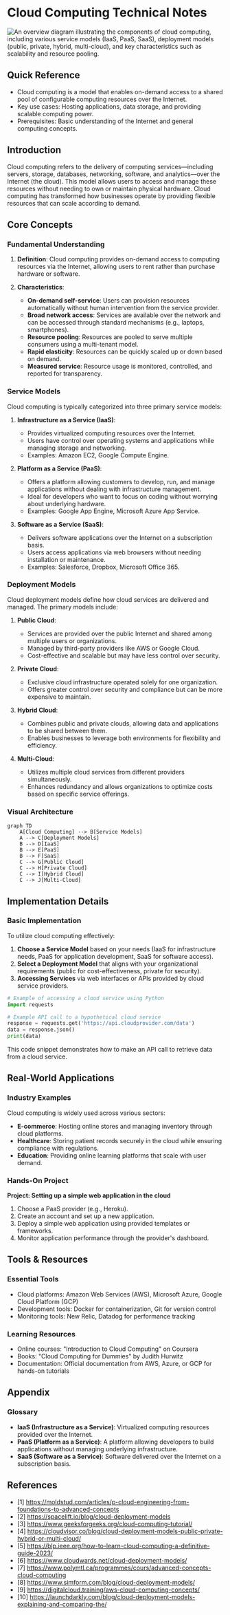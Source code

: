 # Cloud Computing Technical Notes

![An overview diagram illustrating the components of cloud computing, including various service models (IaaS, PaaS, SaaS), deployment models (public, private, hybrid, multi-cloud), and key characteristics such as scalability and resource pooling.](../resources/cloud-computing-overview.webp)

## Quick Reference
- Cloud computing is a model that enables on-demand access to a shared pool of configurable computing resources over the Internet.
- Key use cases: Hosting applications, data storage, and providing scalable computing power.
- Prerequisites: Basic understanding of the Internet and general computing concepts.

## Introduction

Cloud computing refers to the delivery of computing services—including servers, storage, databases, networking, software, and analytics—over the Internet (the cloud). This model allows users to access and manage these resources without needing to own or maintain physical hardware. Cloud computing has transformed how businesses operate by providing flexible resources that can scale according to demand.

## Core Concepts

### Fundamental Understanding

1. **Definition**: Cloud computing provides on-demand access to computing resources via the Internet, allowing users to rent rather than purchase hardware or software.

2. **Characteristics**:
   - **On-demand self-service**: Users can provision resources automatically without human intervention from the service provider.
   - **Broad network access**: Services are available over the network and can be accessed through standard mechanisms (e.g., laptops, smartphones).
   - **Resource pooling**: Resources are pooled to serve multiple consumers using a multi-tenant model.
   - **Rapid elasticity**: Resources can be quickly scaled up or down based on demand.
   - **Measured service**: Resource usage is monitored, controlled, and reported for transparency.

### Service Models

Cloud computing is typically categorized into three primary service models:

1. **Infrastructure as a Service (IaaS)**:
   - Provides virtualized computing resources over the Internet.
   - Users have control over operating systems and applications while managing storage and networking.
   - Examples: Amazon EC2, Google Compute Engine.

2. **Platform as a Service (PaaS)**:
   - Offers a platform allowing customers to develop, run, and manage applications without dealing with infrastructure management.
   - Ideal for developers who want to focus on coding without worrying about underlying hardware.
   - Examples: Google App Engine, Microsoft Azure App Service.

3. **Software as a Service (SaaS)**:
   - Delivers software applications over the Internet on a subscription basis.
   - Users access applications via web browsers without needing installation or maintenance.
   - Examples: Salesforce, Dropbox, Microsoft Office 365.

### Deployment Models

Cloud deployment models define how cloud services are delivered and managed. The primary models include:

1. **Public Cloud**:
   - Services are provided over the public Internet and shared among multiple users or organizations.
   - Managed by third-party providers like AWS or Google Cloud.
   - Cost-effective and scalable but may have less control over security.

2. **Private Cloud**:
   - Exclusive cloud infrastructure operated solely for one organization.
   - Offers greater control over security and compliance but can be more expensive to maintain.

3. **Hybrid Cloud**:
   - Combines public and private clouds, allowing data and applications to be shared between them.
   - Enables businesses to leverage both environments for flexibility and efficiency.

4. **Multi-Cloud**:
   - Utilizes multiple cloud services from different providers simultaneously.
   - Enhances redundancy and allows organizations to optimize costs based on specific service offerings.

### Visual Architecture

```mermaid
graph TD
    A[Cloud Computing] --> B[Service Models]
    A --> C[Deployment Models]
    B --> D[IaaS]
    B --> E[PaaS]
    B --> F[SaaS]
    C --> G[Public Cloud]
    C --> H[Private Cloud]
    C --> I[Hybrid Cloud]
    C --> J[Multi-Cloud]
```

## Implementation Details

### Basic Implementation

To utilize cloud computing effectively:

1. **Choose a Service Model** based on your needs (IaaS for infrastructure needs, PaaS for application development, SaaS for software access).
2. **Select a Deployment Model** that aligns with your organizational requirements (public for cost-effectiveness, private for security).
3. **Accessing Services** via web interfaces or APIs provided by cloud service providers.

```python
# Example of accessing a cloud service using Python
import requests

# Example API call to a hypothetical cloud service
response = requests.get('https://api.cloudprovider.com/data')
data = response.json()
print(data)
```

This code snippet demonstrates how to make an API call to retrieve data from a cloud service.

## Real-World Applications

### Industry Examples

Cloud computing is widely used across various sectors:

- **E-commerce**: Hosting online stores and managing inventory through cloud platforms.
- **Healthcare**: Storing patient records securely in the cloud while ensuring compliance with regulations.
- **Education**: Providing online learning platforms that scale with user demand.

### Hands-On Project

**Project: Setting up a simple web application in the cloud**

1. Choose a PaaS provider (e.g., Heroku).
2. Create an account and set up a new application.
3. Deploy a simple web application using provided templates or frameworks.
4. Monitor application performance through the provider's dashboard.

## Tools & Resources

### Essential Tools

- Cloud platforms: Amazon Web Services (AWS), Microsoft Azure, Google Cloud Platform (GCP)
- Development tools: Docker for containerization, Git for version control
- Monitoring tools: New Relic, Datadog for performance tracking

### Learning Resources

- Online courses: "Introduction to Cloud Computing" on Coursera
- Books: "Cloud Computing for Dummies" by Judith Hurwitz
- Documentation: Official documentation from AWS, Azure, or GCP for hands-on tutorials

## Appendix

### Glossary

- **IaaS (Infrastructure as a Service)**: Virtualized computing resources provided over the Internet.
- **PaaS (Platform as a Service)**: A platform allowing developers to build applications without managing underlying infrastructure.
- **SaaS (Software as a Service)**: Software delivered over the Internet on a subscription basis.

## References

- [1] https://moldstud.com/articles/p-cloud-engineering-from-foundations-to-advanced-concepts
- [2] https://spacelift.io/blog/cloud-deployment-models
- [3] https://www.geeksforgeeks.org/cloud-computing-tutorial/
- [4] https://cloudvisor.co/blog/cloud-deployment-models-public-private-hybrid-or-multi-cloud/
- [5] https://blp.ieee.org/how-to-learn-cloud-computing-a-definitive-guide-2023/
- [6] https://www.cloudwards.net/cloud-deployment-models/
- [7] https://www.polymtl.ca/programmes/cours/advanced-concepts-cloud-computing
- [8] https://www.simform.com/blog/cloud-deployment-models/
- [9] https://digitalcloud.training/aws-cloud-computing-concepts/
- [10] https://launchdarkly.com/blog/cloud-deployment-models-explaining-and-comparing-the/